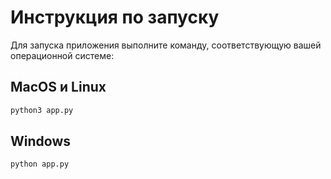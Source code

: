 # Инструкция по запуску

Для запуска приложения выполните команду, соответствующую вашей операционной системе:

## MacOS и Linux
```bash
python3 app.py
```

## Windows
```cmd
python app.py
``` 